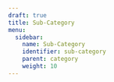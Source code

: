 ```yaml
---
draft: true
title: Sub-Category
menu:
  sidebar:
    name: Sub-Category
    identifier: sub-category
    parent: category
    weight: 10
---
```

